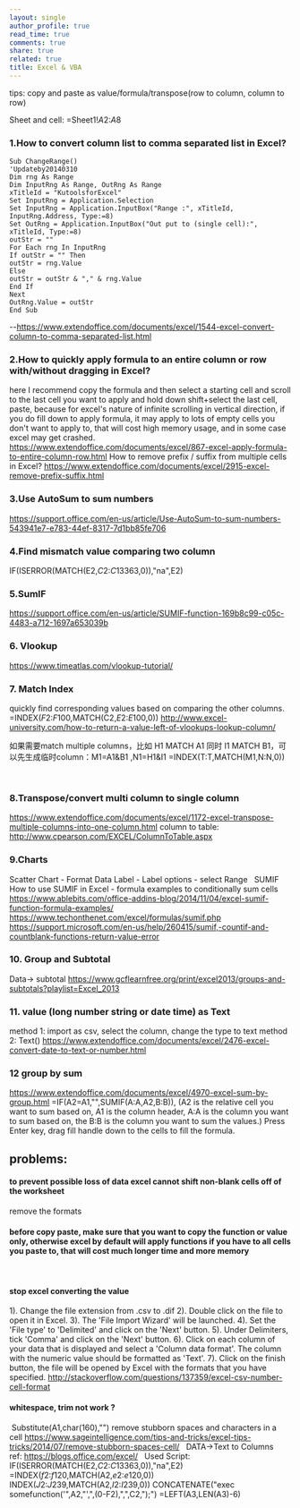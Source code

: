 ```yaml
---
layout: single
author_profile: true
read_time: true
comments: true
share: true
related: true
title: Excel & VBA
---
```


tips: copy and paste as value/formula/transpose(row to column, column to row)

Sheet and cell: =Sheet1!$A$2:$A$8

### 1.How to convert column list to comma separated list in Excel?
```
Sub ChangeRange()
'Updateby20140310
Dim rng As Range
Dim InputRng As Range, OutRng As Range
xTitleId = "KutoolsforExcel"
Set InputRng = Application.Selection
Set InputRng = Application.InputBox("Range :", xTitleId, InputRng.Address, Type:=8)
Set OutRng = Application.InputBox("Out put to (single cell):", xTitleId, Type:=8)
outStr = ""
For Each rng In InputRng
If outStr = "" Then
outStr = rng.Value
Else
outStr = outStr & "," & rng.Value
End If
Next
OutRng.Value = outStr
End Sub
```
--https://www.extendoffice.com/documents/excel/1544-excel-convert-column-to-comma-separated-list.html
 
### 2.How to quickly apply formula to an entire column or row with/without dragging in Excel?
here I recommend copy the formula and then select a starting cell and scroll to the last cell you want to apply and hold down shift+select the last cell, paste,
because for excel's nature of infinite scrolling in vertical direction, if you do fill down to apply formula, it may apply to lots of empty cells you don't want to apply to, that will cost high memory usage, and in some case excel may get crashed.
 
https://www.extendoffice.com/documents/excel/867-excel-apply-formula-to-entire-column-row.html
How to remove prefix / suffix from multiple cells in Excel?
https://www.extendoffice.com/documents/excel/2915-excel-remove-prefix-suffix.html
 
### 3.Use AutoSum to sum numbers
https://support.office.com/en-us/article/Use-AutoSum-to-sum-numbers-543941e7-e783-44ef-8317-7d1bb85fe706
 
### 4.Find mismatch value comparing two column
IF(ISERROR(MATCH(E2,$C$2:$C$13363,0)),"na",E2)

### 5.SumIF
https://support.office.com/en-us/article/SUMIF-function-169b8c99-c05c-4483-a712-1697a653039b
 
### 6. Vlookup
https://www.timeatlas.com/vlookup-tutorial/
 
### 7. Match Index
quickly find corresponding values based on comparing the other columns.
=INDEX($F$2:$F$100,MATCH(C2,$E$2:$E$100,0))
http://www.excel-university.com/how-to-return-a-value-left-of-vlookups-lookup-column/

如果需要match multiple columns，比如 H1 MATCH A1 同时 I1 MATCH B1，可以先生成临时column：M1=A1&B1 ,N1=H1&I1
=INDEX(T:T,MATCH(M1,N:N,0))

 
### 8.Transpose/convert multi column to single column
https://www.extendoffice.com/documents/excel/1172-excel-transpose-multiple-columns-into-one-column.html
column to table: http://www.cpearson.com/EXCEL/ColumnToTable.aspx
 
### 9.Charts
Scatter Chart - Format Data Label - Label options - select Range
 
SUMIF
How to use SUMIF in Excel - formula examples to conditionally sum cells https://www.ablebits.com/office-addins-blog/2014/11/04/excel-sumif-function-formula-examples/
https://www.techonthenet.com/excel/formulas/sumif.php
https://support.microsoft.com/en-us/help/260415/sumif,-countif-and-countblank-functions-return-value-error
 
### 10. Group and Subtotal
Data-> subtotal
https://www.gcflearnfree.org/print/excel2013/groups-and-subtotals?playlist=Excel_2013
 
### 11. value (long number string or date time) as Text
method 1: import as csv, select the column, change the type to text
method 2: Text()
https://www.extendoffice.com/documents/excel/2476-excel-convert-date-to-text-or-number.html
 
### 12 group by sum
https://www.extendoffice.com/documents/excel/4970-excel-sum-by-group.html
=IF(A2=A1,"",SUMIF(A:A,A2,B:B)), (A2 is the relative cell you want to sum based on, A1 is the column header, A:A is the column you want to sum based on, the B:B is the column you want to sum the values.) Press Enter key, drag fill handle down to the cells to fill the formula.

## problems:
#### to prevent possible loss of data excel cannot shift non-blank cells off of the worksheet
remove the formats
 
#### before copy paste, make sure that you want to copy the function or value only, otherwise excel by default will apply functions if you have to all cells you paste to, that will cost much longer time and more memory
 
#### stop excel converting the value
1). Change the file extension from .csv to .dif
2). Double click on the file to open it in Excel.
3). The 'File Import Wizard' will be launched.
4). Set the 'File type' to 'Delimited' and click on the 'Next' button.
5). Under Delimiters, tick 'Comma' and click on the 'Next' button.
6). Click on each column of your data that is displayed and select a 'Column data format'. The column with the numeric value should be formatted as 'Text'.
7). Click on the finish button, the file will be opened by Excel with the formats that you have specified.
http://stackoverflow.com/questions/137359/excel-csv-number-cell-format

#### whitespace, trim not work ?
 Substitute(A1,char(160),"")
remove stubborn spaces and characters in a cell
https://www.sageintelligence.com/tips-and-tricks/excel-tips-tricks/2014/07/remove-stubborn-spaces-cell/
 
DATA->Text to Columns
 
ref:
https://blogs.office.com/excel/
 
Used Script:
IF(ISERROR(MATCH(E2,$C$2:$C$13363,0)),"na",E2)
=INDEX($f$2:$f$120,MATCH(A2,$e$2:$e$120,0))
INDEX($J$2:$J$239,MATCH(A2,$I$2:$I$239,0))
CONCATENATE("exec somefunction('",A2,"',",(0-F2),",",C2,");")
=LEFT(A3,LEN(A3)-6)